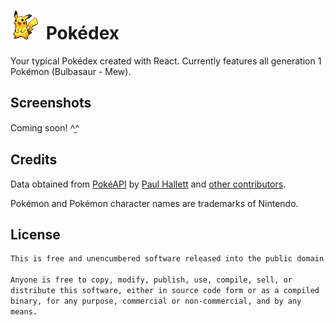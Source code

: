 # ![Pikachu](https://github.com/PokeAPI/sprites/blob/master/sprites/pokemon/versions/generation-v/black-white/animated/25.gif?raw=true) Pokédex

Your typical Pokédex created with React. Currently features all generation 1 Pokémon (Bulbasaur - Mew).

## Screenshots

Coming soon! ^̮^

## Credits

Data obtained from [PokéAPI](https://pokeapi.co/) by [Paul Hallett](https://phalt.github.io/) and [other contributors](https://github.com/PokeAPI/pokeapi#contributing).

Pokémon and Pokémon character names are trademarks of Nintendo.

## License

```xml
This is free and unencumbered software released into the public domain.

Anyone is free to copy, modify, publish, use, compile, sell, or
distribute this software, either in source code form or as a compiled
binary, for any purpose, commercial or non-commercial, and by any
means.
```
